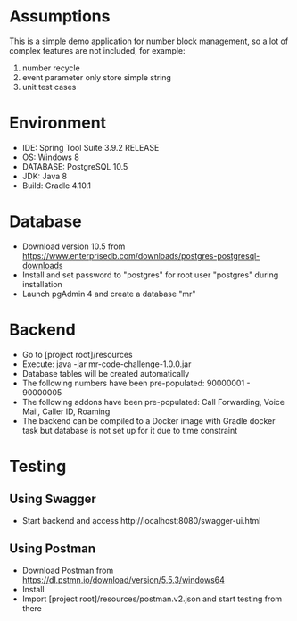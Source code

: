 # Assumptions
This is a simple demo application for number block management, so a lot of complex features are not included, for example:
1. number recycle
2. event parameter only store simple string
3. unit test cases

# Environment
* IDE: Spring Tool Suite 3.9.2 RELEASE
* OS: Windows 8
* DATABASE: PostgreSQL 10.5
* JDK: Java 8
* Build: Gradle 4.10.1

# Database
* Download version 10.5 from https://www.enterprisedb.com/downloads/postgres-postgresql-downloads
* Install and set password to "postgres" for root user "postgres" during installation
* Launch pgAdmin 4 and create a database "mr"

# Backend
* Go to [project root]/resources
* Execute: java -jar mr-code-challenge-1.0.0.jar
* Database tables will be created automatically
* The following numbers have been pre-populated: 90000001 - 90000005
* The following addons have been pre-populated: Call Forwarding, Voice Mail, Caller ID, Roaming
* The backend can be compiled to a Docker image with Gradle docker task but database is not set up for it due to time constraint

# Testing
## Using Swagger
* Start backend and access http://localhost:8080/swagger-ui.html  

## Using Postman  
* Download Postman from https://dl.pstmn.io/download/version/5.5.3/windows64
* Install
* Import [project root]/resources/postman.v2.json and start testing from there

